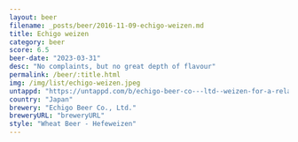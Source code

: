 ```yaml
---
layout: beer
filename: _posts/beer/2016-11-09-echigo-weizen.md
title: Echigo weizen
category: beer
score: 6.5
beer-date: "2023-03-31"
desc: "No complaints, but no great depth of flavour"
permalink: /beer/:title.html
img: /img/list/echigo-weizen.jpeg
untappd: "https://untappd.com/b/echigo-beer-co---ltd--weizen-for-a-relaxing-time-----/3753571"
country: "Japan"
brewery: "Echigo Beer Co., Ltd."
breweryURL: "breweryURL"
style: "Wheat Beer - Hefeweizen"
---
```

